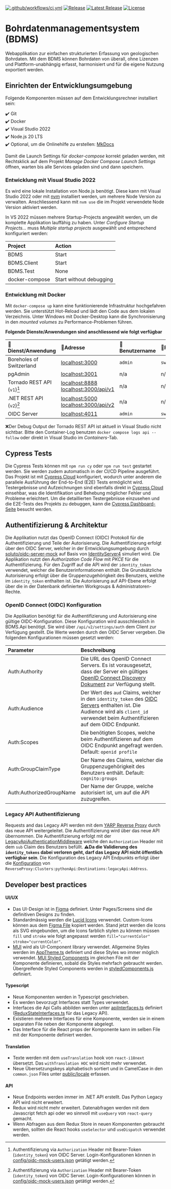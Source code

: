 [![.github/workflows/ci.yml](https://github.com/geoadmin/suite-bdms/actions/workflows/ci.yml/badge.svg)](https://github.com/geoadmin/suite-bdms/actions/workflows/ci.yml) [![Release](https://github.com/geoadmin/suite-bdms/actions/workflows/release.yml/badge.svg)](https://github.com/geoadmin/suite-bdms/actions/workflows/release.yml) [![Latest Release](https://img.shields.io/github/v/release/geoadmin/suite-bdms)](https://github.com/geoadmin/suite-bdms/releases/latest) [![License](https://img.shields.io/github/license/geoadmin/suite-bdms)](https://github.com/geoadmin/suite-bdms/blob/main/LICENSE)

# Bohrdatenmanagementsystem (BDMS)

Webapplikation zur einfachen strukturierten Erfassung von geologischen Bohrdaten. Mit dem BDMS können Bohrdaten von überall, ohne Lizenzen und Plattform-unabhängig erfasst, harmonisiert und für die eigene Nutzung exportiert werden.

## Einrichten der Entwicklungsumgebung

Folgende Komponenten müssen auf dem Entwicklungsrechner installiert sein:

✔️ Git  
✔️ Docker  
✔️ Visual Studio 2022  
✔️ Node.js 20 LTS  
✔️ Optional, um die Onlinehilfe zu erstellen: [MkDocs](https://www.mkdocs.org/)

Damit die Launch Settings für _docker-compose_ korrekt geladen werden, mit Rechtsklick auf dem Projekt _Manage Docker Compose Launch Settings_ öffnen, warten bis alle Services geladen sind und dann speichern.

### Entwicklung mit Visual Studio 2022

Es wird eine lokale Installation von Node.js benötigt. Diese kann mit Visual Studio 2022 oder mit [nvm](https://github.com/coreybutler/nvm-windows/releases) installiert werden, um mehrere Node Version zu verwalten. Anschliessend kann mit `nvm use` die im Projekt verwendete Node Version aktiviert werden.

In VS 2022 müssen mehrere Startup-Projects angewählt werden, um die komplette Applikation lauffähig zu haben. Unter _Configure Startup Projects..._ muss _Multiple startup projects_ ausgewählt und entsprechend konfiguriert werden:

| Project        | Action                  |
| :------------- | :---------------------- |
| BDMS           | Start                   |
| BDMS.Client    | Start                   |
| BDMS.Test      | None                    |
| docker-compose | Start without debugging |

### Entwicklung mit Docker

Mit `docker-compose up` kann eine funktionierende Infrastruktur hochgefahren werden. Sie unterstützt Hot-Reload und lädt den Code aus dem lokalen Verzeichnis. Unter Windows mit Docker-Desktop kann die Synchronisierung in den _mounted volumes_ zu Performance-Problemen führen.

**Folgende Dienste/Anwendungen sind anschliessend wie folgt verfügbar**

| 🔖 Dienst/Anwendung         | 🔗Adresse                                                                                      | 🧞Benutzername | 🔐Passwort     |
| :-------------------------- | :--------------------------------------------------------------------------------------------- | :------------- | :------------- |
| Boreholes of Switzerland    | [localhost:3000](http://localhost:3000/)                                                       | `admin`        | `swissforages` |
| pgAdmin                     | [localhost:3001](http://localhost:3001/)                                                       | n/a            | n/a            |
| Tornado REST API (`v1`)[^1] | [localhost:8888](http://localhost:8888/) [localhost:3000/api/v1](http://localhost:3000/api/v1) | n/a            | n/a            |
| .NET REST API (`v2`)[^1]    | [localhost:5000](http://localhost:5000/) [localhost:3000/api/v2](http://localhost:3000/api/v2) | n/a            | n/a            |
| OIDC Server                 | [localhost:4011](http://localhost:4011/)                                                       | `admin`        | `swissforages` |

[^1]: Authentifizierung via `Authorization` Header mit Bearer-Token (`identity_token`) von OIDC Server. Login-Konfigurationen können in [config/oidc-mock-users.json](./config/oidc-mock-users.json) getätigt werden.

❌Der Debug Output der Tornado REST API ist aktuell in Visual Studio nicht sichtbar. Bitte den Container-Log benutzen `docker compose logs api --follow` oder direkt in Visual Studio im _Containers_-Tab.

## Cypress Tests

Die Cypress Tests können mit `npm run cy` oder `npm run test` gestartet werden. Sie werden zudem automatisch in der CI/CD Pipeline ausgeführt. Das Projekt ist mit [Cypress Cloud](https://cloud.cypress.io/) konfiguriert, wodurch unter anderem die parallele Ausführung der End-to-End (E2E) Tests ermöglicht wird. Testergebnisse und Aufzeichnungen sind ebenfalls direkt in [Cypress Cloud](https://currents.dev/) einsehbar, was die Identifikation und Behebung möglicher Fehler und Probleme erleichtert. Um die detaillierten Testergebnisse einzusehen und die E2E-Tests des Projekts zu debuggen, kann die [Cypress Dashboard-Seite](https://cloud.cypress.io/projects/gv8yue/runs) besucht werden.

## Authentifizierung & Architektur

Die Applikation nutzt das OpenID Connect (OIDC) Protokoll für die Authentifizierung und Teile der Autorisierung. Die Authentifizierung erfolgt über den OIDC Server, welcher in der Entwicklungsumgebung durch [soluto/oidc-server-mock](https://github.com/Soluto/oidc-server-mock) auf Basis von [IdentityServer4](https://identityserver4.readthedocs.io/) simuliert wird. Die Applikation nutzt den _Authorization Code Flow_ mit _PKCE_ für die Authentifizierung. Für den Zugriff auf die API wird der `identity_token` verwendet, welcher die Benutzerinformationen enthält. Die Grundsätzliche Autorisierung erfolgt über die Gruppenzugehörigkeit des Benutzers, welche im `identity_token` enthalten ist. Die Autorisierung auf API-Ebene erfolgt über die in der Datenbank definierten Workgroups & Administratoren-Rechte.

### OpenID Connect (OIDC) Konfiguration

Die Applikation benötigt für die Authentifizierung und Autorisierung eine gültige OIDC-Konfiguration. Diese Konfiguration wird ausschliesslich in BDMS.Api benötigt. Sie wird über `/api/v2/settings/auth` dem Client zur Verfügung gestellt. Die Werte werden durch den OIDC Server vergeben. Die folgenden Konfigurationen müssen gesetzt werden:

| Parameter                | Beschreibung                                                                                                                                                                                                                                         |
| :----------------------- | :--------------------------------------------------------------------------------------------------------------------------------------------------------------------------------------------------------------------------------------------------- |
| Auth:Authority           | Die URL des OpenID Connect Servers. Es ist vorausgesetzt, dass der Server ein gültiges [OpenID Connect Discovery Dokument](https://openid.net/specs/openid-connect-discovery-1_0.html) zur Verfügung stellt.                                         |
| Auth:Audience            | Der Wert des `aud` Claims, welcher in den `identity_token` des [OIDC Servers](https://openid.net/specs/openid-connect-core-1_0.html#IDToken) enthalten ist. Die Audience wird als `client_id` verwendet beim Authentifizieren auf dem OIDC Endpunkt. |
| Auth:Scopes              | Die benötigten Scopes, welche beim Authentifizieren auf dem OIDC Endpunkt angefragt werden. Default: `openid profile`                                                                                                                                |
| Auth:GroupClaimType      | Der Name des Claims, welcher die Gruppenzugehörigkeit des Benutzers enthält. Default: `cognito:groups`                                                                                                                                               |
| Auth:AuthorizedGroupName | Der Name der Gruppe, welche autorisiert ist, um auf die API zuzugreifen.                                                                                                                                                                             |

### Legacy API Authentifizierung

Requests and das Legacy API werden mit dem [YARP Reverse Proxy](https://microsoft.github.io/reverse-proxy/articles/config-files.html) durch das neue API weitergeleitet. Die Authentifizierung wird über das neue API übernommen. Die Authentifizierung erfolgt mit der [LegacyApiAuthenticationMiddleware](src\api\Authentication\LegacyApiAuthenticationMiddleware.cs) welche den `Authorization` Header mit dem `sub` Claim des Benutzers befüllt. **⚠️Da die Validierung des `identity_tokens` dabei verloren geht, darf das Legacy API nicht öffentlich verfügbar sein**. Die Konfiguration des Legacy API Endpunkts erfolgt über die [Konfiguration](https://learn.microsoft.com/en-us/aspnet/core/fundamentals/configuration) von `ReverseProxy:Clusters:pythonApi:Destinations:legacyApi:Address`.

## Developer best practices

#### UI/UX

- Das UI-Design ist in [Figma](https://www.figma.com/design/cEiOoOazAQZqpRY92ZhBeO/SwissGeol?node-id=7390-40928&t=DemUCUzYlysJ5lB4-0) definiert. Unter Pages/Screens sind die definitiven Designs zu finden.
- Standardmässig werden die [Lucid Icons](https://lucide.dev/icons/) verwendet. Custom-Icons können aus dem [Figma File](https://www.figma.com/design/cEiOoOazAQZqpRY92ZhBeO/SwissGeol?node-id=7390-40928&t=DemUCUzYlysJ5lB4-0) kopiert werden. Stand jetzt werden die Icons als SVG eingebunden, um die Icons farblich stylen zu können müssen `fill` und `stroke` wie folgt angepasst werden `fill="currentColor" stroke="currentColor"`.
- [MUI](https://mui.com/) wird als UI-Component library verwendet. Allgemeine Styles werden im [AppTheme.ts](./src/client/src/AppTheme.ts) definiert und diese Styles wo immer möglich verwendet. [MUI Styled Components](https://mui.com/system/styled/) im gleichen File mit der Komponente definieren, sobald die Styles mehrfach gebraucht werden. Übergreifende Styled Components werden in [styledComponents.js](./src/client/src/components/styledComponents.js) definiert. 

#### Typescript

- Neue Komponenten werden in Typescript geschrieben.
- Es werden bevorzugt Interfaces statt Types verwendet.
- Interfaces die Api Calls abbilden werden unter [apiInterfaces.ts](./src/client/api/apiInterfaces.ts) definiert ([ReduxStateInterfaces.ts](./src/client/src/api-lib/ReduxStateInterfaces.ts) für das Legacy API).
- Existieren mehrere Interfaces für eine Komponente, werden sie in einem separaten File neben der Komponente abgelegt. 
- Das Interface für die React props der Komponente kann im selben File mit der Komponente definiert werden.

#### Translation
- Texte werden mit dem `useTranslation` hook von `react-i18next` übersetzt. Das `withTranslation HOC` wird nicht mehr verwendet.
- Neue Übersetzungskeys alphabetisch sortiert und in CamelCase in den `common.json` Files unter [public/locale](./src/client/public/locale) erfassen.

#### API

- Neue Endpoints werden immer im .NET API erstellt. Das Python Legacy API wird nicht erweitert.
- Redux wird nicht mehr erweitert. Datenabfragen werden mit dem Javascript fetch api oder wo sinnvoll mit `useQuery` von `react-query` gemacht.
- Wenn Abfragen aus dem Redux Store in neuen Komponenten gebraucht werden, sollten die React hooks `useSelector` und `useDispatch` verwendet werden.
